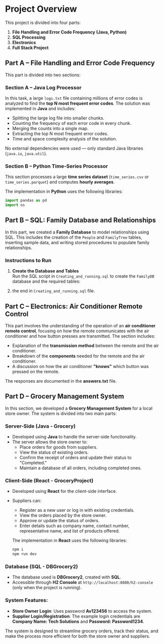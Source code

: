 # Project Overview

This project is divided into four parts:

1. **File Handling and Error Code Frequency (Java, Python)**
2. **SQL Processing**
3. **Electronics**
4. **Full Stack Project**

## Part A – File Handling and Error Code Frequency

This part is divided into two sections:

### Section A – Java Log Processor

In this task, a large `logs.txt` file containing millions of error codes is analyzed to find the **top N most frequent error codes**. The solution was implemented in **Java** and includes:

- Splitting the large log file into smaller chunks.
- Counting the frequency of each error code in every chunk.
- Merging the counts into a single map.
- Extracting the top N most frequent error codes.
- Time and space complexity analysis of the solution.

No external dependencies were used — only standard Java libraries (`java.io`, `java.util`).

### Section B – Python Time-Series Processor

This section processes a large **time series dataset** (`time_series.csv` or `time_series.parquet`) and computes **hourly averages**.

The implementation in **Python** uses the following libraries:

```python
import pandas as pd
import os
```

## Part B – SQL: Family Database and Relationships

In this part, we created a **Family Database** to model relationships using SQL. This includes the creation of the `People` and `FamilyTree` tables, inserting sample data, and writing stored procedures to populate family relationships.

### Instructions to Run

1. **Create the Database and Tables**  
   Run the SQL script in `Creating_and_running.sql` to create the `FamilyDB` database and the required tables:

2. the end in   `Creating_and_running.sql` file.


## Part C – Electronics: Air Conditioner Remote Control

This part involves the understanding of the operation of an **air conditioner remote control**, focusing on how the remote communicates with the air conditioner and how button presses are transmitted. The section includes:

- Explanation of the **transmission method** between the remote and the air conditioner.
- Breakdown of the **components** needed for the remote and the air conditioner.
- A discussion on how the air conditioner **"knows"** which button was pressed on the remote.

The responses are documented in the **answers.txt** file.


## Part D – Grocery Management System

In this section, we developed a **Grocery Management System** for a local store owner. The system is divided into two main parts:

### Server-Side (Java - Grocery)
- Developed using **Java** to handle the server-side functionality.
- The server allows the store owner to:
  - Place orders for goods from suppliers.
  - View the status of existing orders.
  - Confirm the receipt of orders and update their status to "Completed."
  - Maintain a database of all orders, including completed ones.

### Client-Side (React - GroceryProject)
- Developed using **React** for the client-side interface.
- Suppliers can:
  - Register as a new user or log in with existing credentials.
  - View the orders placed by the store owner.
  - Approve or update the status of orders.
  - Enter details such as company name, contact number, representative name, and list of products offered.

  The implementation in **React** uses the following libraries:

  ```bash  
  npm i
  npm run dev
  ```
  

### Database (SQL - DBGrocery2)
- The database used is **DBGrocery2**, created with **SQL**.
- Accessible through **H2 Console** at `http://localhost:8080/h2-console` (only when the project is running).

### System Features:
- **Store Owner Login**: Uses password **Av123456** to access the system.
- **Supplier Login/Registration**: The example login credentials are **Company Name: Tech Solutions** and **Password: Password1234**.

The system is designed to streamline grocery orders, track their status, and make the process more efficient for both the store owner and suppliers.
